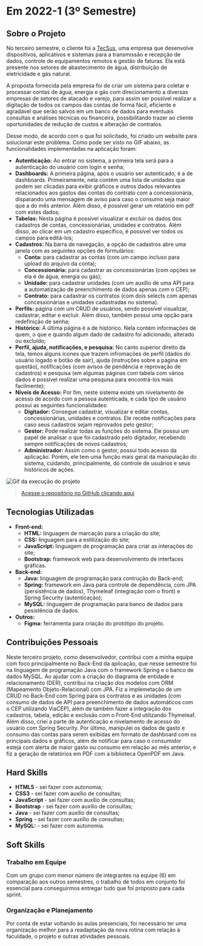 # Em 2022-1 (3º Semestre)

## Sobre o Projeto

No terceiro semestre, o cliente foi a [TecSus](https://tecsus.com.br/), uma empresa que desenvolve dispositivos, aplicativos e sistemas para a transmissão e recepção de dados, controle de equipamentos remotos e gestão de faturas. Ela está presente nos setores de abastecimento de água, distribuição de eletricidade e gás natural.

A proposta fornecida pela empresa foi de criar um sistema para coletar e processar contas de água, energia e gás com direcionamento a diversas empresas de setores de atacado e varejo, para assim ser possível realizar a digitação de todos os campos das contas de forma fácil, eficiente e agradável que serão salvos em um banco de dados para eventuais consultas e análises técnicas ou financeira, possibilitando trazer ao cliente oportunidades de redução de custos e alteração de contratos.

Desse modo, de acordo com o que foi solicitado, foi criado um website para solucionar este problema. Como pode ser visto no GIF abaixo, as funcionalidades implementadas na aplicação foram:

* **Autenticação:** Ao entrar no sistema, a primeira tela será para a autenticação do usuário com login e senha;
* **Dashboards:** A primeira página, após o usuário ser autenticado, é a de dashboards. Primeiramente, nela contém uma lista de unidades que podem ser clicadas para exibir gráficos e outros dados relevantes relacionados aos gastos das contas do contrato com a concessionária, disparando uma mensagem de aviso para caso o consumo seja maior que a do mês anterior. Além disso, é possível gerar um relatório em pdf com estes dados;
* **Tabelas:** Nesta página é possível visualizar e excluir os dados dos cadastros de contas, concessionárias, unidades e contratos. Além disso, ao clicar em um cadastro específico, é possível ver todos os campos para editá-los;
* **Cadastros:** Na barra de navegação, a opção de cadastros abre uma janela com as seguintes opções de formulários: 
    * **Conta:** para cadastrar as contas (com um campo incluso para upload do arquivo da conta);
    * **Concessionária:** para cadastrar as concessionárias (com opções se ela é de água, energia ou gás);
    * **Unidade:** para cadastrar unidades (com um auxílio de uma API para a automatização de preenchimento de dados apenas com o CEP);
    * **Contrato:** para cadastrar os contratos (com dois selects com apenas concessionárias e unidades cadastradas no sistema).
* **Perfils:** página com um CRUD de usuários, sendo possível visualizar, cadastrar, editar e excluir. Além disso, também possui uma opção para redefinição de senha;
* **Histórico:** A última página é a de histórico. Nela contém informações de quem, o que e quando algum dado de cadastro foi adicionado, alterado ou excluído;
* **Perfil, ajuda, notificações, e pesquisa:** No canto superior direito da tela, temos alguns ícones que trazem infromações de perfil (dados do usuário logado e botão de sair), ajuda (instruções sobre a página em questão), notificações (com avisos de pendência e reprovação de cadastros) e pesquisa (em algumas páginas com tabela com vários dados é possível realizar uma pesquisa para encontrá-los mais facilmente);
* **Níveis de Acesso:** Por fim, neste sistema existe um nivelamento de acesso de acordo com a pessoa autenticada, e cada tipo de usuário possui as seguintes funcionalidades:
    * **Digitador:** Consegue cadastrar, visualizar e editar contas, concessionárias, unidades e contratos. Ele recebe notificações para caso seus cadastros sejam reprovados pelo gestor;
    * **Gestor:** Pode realizar todas as funções do sistema. Ele possui um papel de analisar o que foi cadastrado pelo digitador, recebendo sempre notificações de novos cadastros;
    * **Administrador:** Assim como o gestor, possui todo acesso da aplicação. Porém, ele tem uma função mais geral da manipulação do sistema, cuidando, principalmente, do controle de usuários e seus históricos de ações.

![Gif da execução do projeto](../img/3-semestre.gif)

> [Acesse o repositório no GitHub clicando aqui](https://github.com/NewInoDevs/NewInoDevs)

## Tecnologias Utilizadas

* **Front-end:** 
    - **HTML:** linguagem de marcação para a criação do site;
    - **CSS:** linguagem para a estilização do site;
    - **JavaScript:** linguagem de programação para criar as interações do site;
    - **Bootstrap:** framework web para desenvolvimento de interfaces gráficas.
* **Back-end:** 
    - **Java:** linguagem de programação para contrução do Back-end;
    - **Spring:** framework em Java para controle de dependência, com JPA (persistência de dados), Thymeleaf (integração com o front) e Spring Security (autenticação);
    - **MySQL:** linguagem de programação para banco de dados para pesistência de dados.
* **Outros:** 
    - **Figma:** ferramenta para criação do protótipo do projeto.

## Contribuições Pessoais

Neste terceiro projeto, como desenvolvedor, contribui com a minha equipe com foco principalmente no Back-End da aplicação, que nesse semestre foi na linguagem de programação Java com o framework Spring e o banco de dados MySQL. Ao ajudar com a criação do diagrama de entidade e relacionamento (DER), contribui na criação dos modelos com ORM (Mapeamento Objeto-Relacional) com JPA. Fiz a implemetação de um CRUD no Back-End com Spring para os contratos e as unidades (com consumo de dados de API para preenchimento de dados automáticos com o CEP utilizando ViaCEP), além de também fazer a integração dos cadastros, tabela, edição e exclusão com o Front-End utilizando Thymeleaf. Além disso, criei a parte de autenticação e nivelamento de acesso do usuário com Spring Security. Por último, manipulei os dados de gasto e consumo das contas para serem exibidas em formato de dashboard com os principais dados e gráficos, além de notificar para caso o consumidor esteja com alerta de maior gasto ou consumo em relação ao mês anterior, e fiz a geração de relatórios em PDF com a biblioteca OpenPDF em Java.

## Hard Skills

* **HTML5** - sei fazer com autonomia;
* **CSS3** - sei fazer com auxílio de consultas;
* **JavaScript** - sei fazer com auxílio de consultas;
* **Bootstrap** - sei fazer com auxílio de consultas;
* **Java** - sei fazer com auxílio de consultas;
* **Spring** - sei fazer com auxílio de consultas;
* **MySQL:** - sei fazer com autonomia.

## Soft Skills

### Trabalho em Equipe

Com um grupo com menor número de integrantes na equipe (6) em comparação aos outros semestres, o trabalho de todos em conjunto foi essencial para conseguirmos entregar tudo que foi proposto para cada sprint.

### Organização e Planejamento

Por conta de estar voltando às aulas presenciais, foi necessário ter uma organização melhor para a readaptação da nova rotina com relação à faculdade, o projeto e outras atividades pessoais.